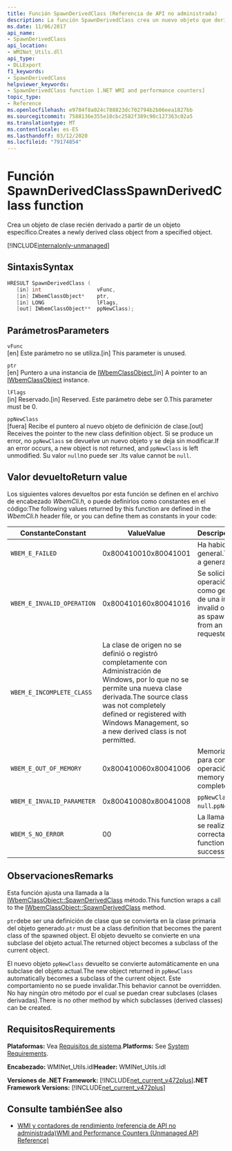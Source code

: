```yaml
---
title: Función SpawnDerivedClass (Referencia de API no administrada)
description: La función SpawnDerivedClass crea un nuevo objeto que deriva de un objeto.
ms.date: 11/06/2017
api_name:
- SpawnDerivedClass
api_location:
- WMINet_Utils.dll
api_type:
- DLLExport
f1_keywords:
- SpawnDerivedClass
helpviewer_keywords:
- SpawnDerivedClass function [.NET WMI and performance counters]
topic_type:
- Reference
ms.openlocfilehash: e9784f8a024c788823dc702794b2b86eea1827bb
ms.sourcegitcommit: 7588136e355e10cbc2582f389c90c127363c02a5
ms.translationtype: MT
ms.contentlocale: es-ES
ms.lasthandoff: 03/12/2020
ms.locfileid: "79174854"
---
```

# <a name="spawnderivedclass-function"></a><span data-ttu-id="b81dc-103">Función SpawnDerivedClass</span><span class="sxs-lookup"><span data-stu-id="b81dc-103">SpawnDerivedClass function</span></span>
<span data-ttu-id="b81dc-104">Crea un objeto de clase recién derivado a partir de un objeto específico.</span><span class="sxs-lookup"><span data-stu-id="b81dc-104">Creates a newly derived class object from a specified object.</span></span>
  
[!INCLUDE[internalonly-unmanaged](../../../../includes/internalonly-unmanaged.md)]
  
## <a name="syntax"></a><span data-ttu-id="b81dc-105">Sintaxis</span><span class="sxs-lookup"><span data-stu-id="b81dc-105">Syntax</span></span>  
  
```cpp  
HRESULT SpawnDerivedClass (
   [in] int                  vFunc,
   [in] IWbemClassObject*    ptr,
   [in] LONG                 lFlags,
   [out] IWbemClassObject**  ppNewClass);
```  

## <a name="parameters"></a><span data-ttu-id="b81dc-106">Parámetros</span><span class="sxs-lookup"><span data-stu-id="b81dc-106">Parameters</span></span>

`vFunc`  
<span data-ttu-id="b81dc-107">[en] Este parámetro no se utiliza.</span><span class="sxs-lookup"><span data-stu-id="b81dc-107">[in] This parameter is unused.</span></span>

`ptr`  
<span data-ttu-id="b81dc-108">[en] Puntero a una instancia de [IWbemClassObject.](/windows/desktop/api/wbemcli/nn-wbemcli-iwbemclassobject)</span><span class="sxs-lookup"><span data-stu-id="b81dc-108">[in] A pointer to an [IWbemClassObject](/windows/desktop/api/wbemcli/nn-wbemcli-iwbemclassobject) instance.</span></span>

`lFlags`  
<span data-ttu-id="b81dc-109">[in] Reservado.</span><span class="sxs-lookup"><span data-stu-id="b81dc-109">[in] Reserved.</span></span> <span data-ttu-id="b81dc-110">Este parámetro debe ser 0.</span><span class="sxs-lookup"><span data-stu-id="b81dc-110">This parameter must be 0.</span></span>

`ppNewClass`  
<span data-ttu-id="b81dc-111">[fuera] Recibe el puntero al nuevo objeto de definición de clase.</span><span class="sxs-lookup"><span data-stu-id="b81dc-111">[out] Receives the pointer to the new class definition object.</span></span> <span data-ttu-id="b81dc-112">Si se produce un error, no `ppNewClass` se devuelve un nuevo objeto y se deja sin modificar.</span><span class="sxs-lookup"><span data-stu-id="b81dc-112">If an error occurs, a new object is not returned, and `ppNewClass` is left unmodified.</span></span> <span data-ttu-id="b81dc-113">Su valor `null`no puede ser .</span><span class="sxs-lookup"><span data-stu-id="b81dc-113">Its value cannot be `null`.</span></span>

## <a name="return-value"></a><span data-ttu-id="b81dc-114">Valor devuelto</span><span class="sxs-lookup"><span data-stu-id="b81dc-114">Return value</span></span>

<span data-ttu-id="b81dc-115">Los siguientes valores devueltos por esta función se definen en el archivo de encabezado *WbemCli.h,* o puede definirlos como constantes en el código:</span><span class="sxs-lookup"><span data-stu-id="b81dc-115">The following values returned by this function are defined in the *WbemCli.h* header file, or you can define them as constants in your code:</span></span>

|<span data-ttu-id="b81dc-116">Constante</span><span class="sxs-lookup"><span data-stu-id="b81dc-116">Constant</span></span>  |<span data-ttu-id="b81dc-117">Value</span><span class="sxs-lookup"><span data-stu-id="b81dc-117">Value</span></span>  |<span data-ttu-id="b81dc-118">Descripción</span><span class="sxs-lookup"><span data-stu-id="b81dc-118">Description</span></span>  |
|---------|---------|---------|
| `WBEM_E_FAILED` | <span data-ttu-id="b81dc-119">0x80041001</span><span class="sxs-lookup"><span data-stu-id="b81dc-119">0x80041001</span></span> | <span data-ttu-id="b81dc-120">Ha habido un fracaso general.</span><span class="sxs-lookup"><span data-stu-id="b81dc-120">There has been a general failure.</span></span> |
| `WBEM_E_INVALID_OPERATION` | <span data-ttu-id="b81dc-121">0x80041016</span><span class="sxs-lookup"><span data-stu-id="b81dc-121">0x80041016</span></span> | <span data-ttu-id="b81dc-122">Se solicitó una operación no válida, como generar una clase de una instancia.</span><span class="sxs-lookup"><span data-stu-id="b81dc-122">An invalid operation, such as spawning a class from an instance, was requested.</span></span> |
| `WBEM_E_INCOMPLETE_CLASS` | <span data-ttu-id="b81dc-123">La clase de origen no se definió o registró completamente con Administración de Windows, por lo que no se permite una nueva clase derivada.</span><span class="sxs-lookup"><span data-stu-id="b81dc-123">The source class was not completely defined or registered with Windows Management, so a new derived class is not permitted.</span></span> |
| `WBEM_E_OUT_OF_MEMORY` | <span data-ttu-id="b81dc-124">0x80041006</span><span class="sxs-lookup"><span data-stu-id="b81dc-124">0x80041006</span></span> | <span data-ttu-id="b81dc-125">Memoria insuficiente para completar la operación.</span><span class="sxs-lookup"><span data-stu-id="b81dc-125">Not enough memory is available to complete the operation.</span></span> |
| `WBEM_E_INVALID_PARAMETER` | <span data-ttu-id="b81dc-126">0x80041008</span><span class="sxs-lookup"><span data-stu-id="b81dc-126">0x80041008</span></span> | <span data-ttu-id="b81dc-127">`ppNewClass` es `null`.</span><span class="sxs-lookup"><span data-stu-id="b81dc-127">`ppNewClass` is `null`.</span></span> |
| `WBEM_S_NO_ERROR` | <span data-ttu-id="b81dc-128">0</span><span class="sxs-lookup"><span data-stu-id="b81dc-128">0</span></span> | <span data-ttu-id="b81dc-129">La llamada de función se realizó correctamente.</span><span class="sxs-lookup"><span data-stu-id="b81dc-129">The function call was successful.</span></span>  |
  
## <a name="remarks"></a><span data-ttu-id="b81dc-130">Observaciones</span><span class="sxs-lookup"><span data-stu-id="b81dc-130">Remarks</span></span>

<span data-ttu-id="b81dc-131">Esta función ajusta una llamada a la [IWbemClassObject::SpawnDerivedClass](/windows/desktop/api/wbemcli/nf-wbemcli-iwbemclassobject-clone) método.</span><span class="sxs-lookup"><span data-stu-id="b81dc-131">This function wraps a call to the [IWbemClassObject::SpawnDerivedClass](/windows/desktop/api/wbemcli/nf-wbemcli-iwbemclassobject-clone) method.</span></span>

<span data-ttu-id="b81dc-132">`ptr`debe ser una definición de clase que se convierta en la clase primaria del objeto generado.</span><span class="sxs-lookup"><span data-stu-id="b81dc-132">`ptr` must be a class definition that becomes the parent class of the spawned object.</span></span> <span data-ttu-id="b81dc-133">El objeto devuelto se convierte en una subclase del objeto actual.</span><span class="sxs-lookup"><span data-stu-id="b81dc-133">The returned object becomes a subclass of the current object.</span></span>

<span data-ttu-id="b81dc-134">El nuevo objeto `ppNewClass` devuelto se convierte automáticamente en una subclase del objeto actual.</span><span class="sxs-lookup"><span data-stu-id="b81dc-134">The new object returned in `ppNewClass` automatically becomes a subclass of the current object.</span></span> <span data-ttu-id="b81dc-135">Este comportamiento no se puede invalidar.</span><span class="sxs-lookup"><span data-stu-id="b81dc-135">This behavior cannot be overridden.</span></span> <span data-ttu-id="b81dc-136">No hay ningún otro método por el cual se puedan crear subclases (clases derivadas).</span><span class="sxs-lookup"><span data-stu-id="b81dc-136">There is no other method by which subclasses (derived classes) can be created.</span></span>

## <a name="requirements"></a><span data-ttu-id="b81dc-137">Requisitos</span><span class="sxs-lookup"><span data-stu-id="b81dc-137">Requirements</span></span>  
 <span data-ttu-id="b81dc-138">**Plataformas:** Vea [Requisitos de sistema](../../get-started/system-requirements.md).</span><span class="sxs-lookup"><span data-stu-id="b81dc-138">**Platforms:** See [System Requirements](../../get-started/system-requirements.md).</span></span>  
  
 <span data-ttu-id="b81dc-139">**Encabezado:** WMINet_Utils.idl</span><span class="sxs-lookup"><span data-stu-id="b81dc-139">**Header:** WMINet_Utils.idl</span></span>  
  
 <span data-ttu-id="b81dc-140">**Versiones de .NET Framework:** [!INCLUDE[net_current_v472plus](../../../../includes/net-current-v472plus.md)]</span><span class="sxs-lookup"><span data-stu-id="b81dc-140">**.NET Framework Versions:** [!INCLUDE[net_current_v472plus](../../../../includes/net-current-v472plus.md)]</span></span>  
  
## <a name="see-also"></a><span data-ttu-id="b81dc-141">Consulte también</span><span class="sxs-lookup"><span data-stu-id="b81dc-141">See also</span></span>

- [<span data-ttu-id="b81dc-142">WMI y contadores de rendimiento (referencia de API no administrada)</span><span class="sxs-lookup"><span data-stu-id="b81dc-142">WMI and Performance Counters (Unmanaged API Reference)</span></span>](index.md)
